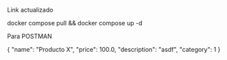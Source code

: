Link actualizado 

docker compose pull && docker compose up -d

Para POSTMAN

{
  "name": "Producto X",
  "price": 100.0,
  "description": "asdf",
  "category": 1
}
